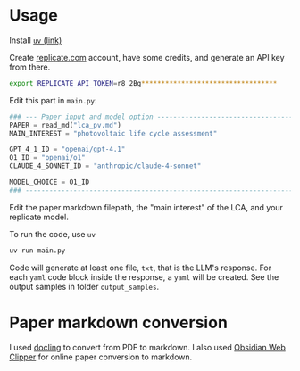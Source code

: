 # Usage

Install [`uv` (link)](https://docs.astral.sh/uv/getting-started/installation/)

Create [replicate.com](https://replicate.com/) account, have some credits, and generate an API key from there.

```bash
export REPLICATE_API_TOKEN=r8_2Bg**********************************
```

Edit this part in `main.py`:

```python
### --- Paper input and model option -------------------------------------- ###
PAPER = read_md("lca_pv.md")
MAIN_INTEREST = "photovoltaic life cycle assessment"

GPT_4_1_ID = "openai/gpt-4.1"
O1_ID = "openai/o1"
CLAUDE_4_SONNET_ID = "anthropic/claude-4-sonnet"

MODEL_CHOICE = O1_ID
### ----------------------------------------------------------------------- ###
```

Edit the paper markdown filepath, the "main interest" of the LCA, and your replicate model.

To run the code, use `uv`

```bash
uv run main.py
```

Code will generate at least one file, `txt`, that is the LLM's response. For each `yaml` code block inside the response, a `yaml` will be created. See the output samples in folder `output_samples`.

# Paper markdown conversion

I used [docling](https://docling-project.github.io/docling/) to convert from PDF to markdown. I also used [Obsidian Web Clipper](https://obsidian.md/clipper) for online paper conversion to markdown. 
